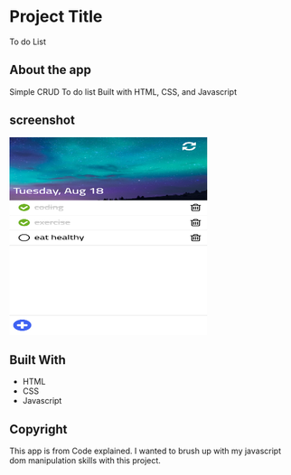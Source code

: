 # Project Title

To do List 

## About the app

Simple CRUD To do list Built with HTML, CSS, and Javascript

## screenshot

<img src="todoList.png" width="350" height="350">

## Built With

* HTML
* CSS
* Javascript

## Copyright

This app is from Code explained. I wanted to brush up with my javascript dom manipulation skills with this project. 